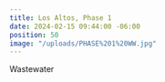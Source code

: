 ```yaml
---
title: Los Altos, Phase 1
date: 2024-02-15 09:44:00 -06:00
position: 50
image: "/uploads/PHASE%201%20WW.jpg"
---
```


Wastewater